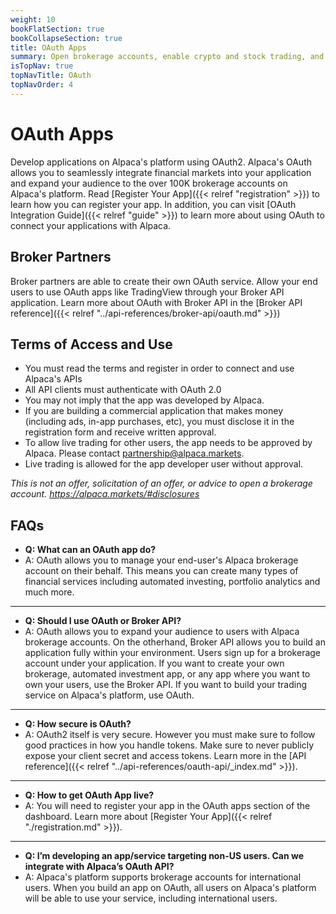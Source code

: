 ```yaml
---
weight: 10
bookFlatSection: true
bookCollapseSection: true
title: OAuth Apps
summary: Open brokerage accounts, enable crypto and stock trading, and manage the ongoing user experience with Alpaca Broker API
isTopNav: true
topNavTitle: OAuth
topNavOrder: 4
---
```


# OAuth Apps

Develop applications on Alpaca's platform using OAuth2. Alpaca's OAuth allows you to seamlessly integrate financial markets into your application and expand your audience to the over 100K brokerage accounts on Alpaca's platform. Read [Register Your App]({{< relref "registration" >}}) to learn how you can register your app. In addition, you can visit [OAuth Integration Guide]({{< relref "guide" >}}) to learn more about using OAuth to connect your applications with Alpaca. 

## Broker Partners

Broker partners are able to create their own OAuth service. Allow your end users to use OAuth apps like TradingView through your Broker API application. Learn more about OAuth with Broker API in the [Broker API reference]({{< relref "../api-references/broker-api/oauth.md" >}})

## Terms of Access and Use

* You must read the terms and register in order to connect and use Alpaca's APIs
* All API clients must authenticate with OAuth 2.0
* You may not imply that the app was developed by Alpaca.
* If you are building a commercial application that makes money (including ads, in-app purchases, etc), you must disclose it in the registration form and receive written approval.
* To allow live trading for other users, the app needs to be approved by Alpaca. Please contact partnership@alpaca.markets.
* Live trading is allowed for the app developer user without approval.

*This is not an offer, solicitation of an offer, or advice to open a brokerage account. https://alpaca.markets/#disclosures*

## FAQs



- **Q: What can an OAuth app do?**
- A: OAuth allows you to manage your end-user's Alpaca brokerage account on their behalf. This means you can create many types of financial services including automated investing, portfolio analytics and much more. 


----

- **Q: Should I use OAuth or Broker API?**
- A: OAuth allows you to expand your audience to users with Alpaca brokerage accounts. On the otherhand, Broker API allows you to build an application fully within your environment. Users sign up for a brokerage account under your application. If you want to create your own brokerage, automated investment app, or any app where you want to own your users, use the Broker API. If you want to build your trading service on Alpaca's platform, use OAuth.

----

- **Q: How secure is OAuth?**
- A: OAuth2 itself is very secure. However you must make sure to follow good practices in how you handle tokens. Make sure to never publicly expose your client secret and access tokens. Learn more in the [API reference]({{< relref "../api-references/oauth-api/_index.md" >}}). 

----

- **Q: How to get OAuth App live?**
- A: You will need to register your app in the OAuth apps section of the dashboard. Learn more about [Register Your App]({{< relref "./registration.md" >}}). 

----

- **Q: I’m developing an app/service targeting non-US users. Can we integrate with Alpaca’s OAuth API?** 
- A: Alpaca's platform supports brokerage accounts for international users. When you build an app on OAuth, all users on Alpaca's platform will be able to use your service, including international users. 
  

  

